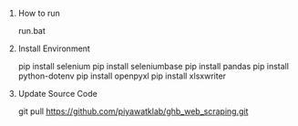 1. How to run

   run.bat

2. Install Environment
   
   pip install selenium
   pip install seleniumbase
   pip install pandas
   pip install python-dotenv
   pip install openpyxl
   pip install xlsxwriter

3. Update Source Code

   git pull https://github.com/piyawatklab/ghb_web_scraping.git